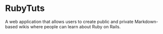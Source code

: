 # RubyTuts

A web application that allows users to create public and private Markdown-based wikis where people can learn about Ruby on Rails.